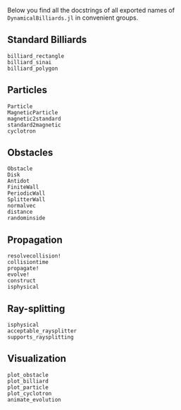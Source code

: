 Below you find all the docstrings of all exported names of `DynamicalBilliards.jl` in convenient groups.

## Standard Billiards

```@docs
billiard_rectangle
billiard_sinai
billiard_polygon
```


## Particles

```@docs
Particle
MagneticParticle
magnetic2standard
standard2magnetic
cyclotron
```

## Obstacles

```@docs
Obstacle
Disk
Antidot
FiniteWall
PeriodicWall
SplitterWall
normalvec
distance
randominside
```

## Propagation

```@docs
resolvecollision!
collisiontime
propagate!
evolve!
construct
isphysical
```

## Ray-splitting

```@docs
isphysical
acceptable_raysplitter
supports_raysplitting
```

## Visualization
```@docs
plot_obstacle
plot_billiard
plot_particle
plot_cyclotron
animate_evolution
```

